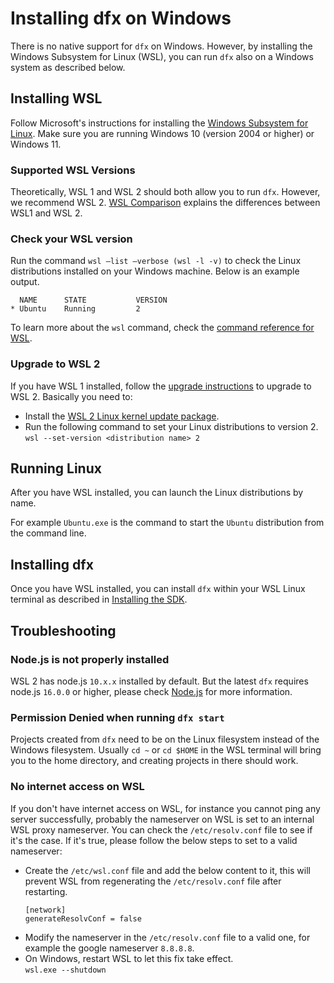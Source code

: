 # Installing dfx on Windows

There is no native support for `dfx` on Windows. However, by installing the Windows Subsystem for Linux (WSL), you can run `dfx` also on a Windows system as described below.

## Installing WSL

Follow Microsoft's instructions for installing the [Windows Subsystem for Linux](https://docs.microsoft.com/en-us/windows/wsl/install). Make sure you are running Windows 10 (version 2004 or higher) or Windows 11.

### Supported WSL Versions

Theoretically, WSL 1 and WSL 2 should both allow you to run `dfx`. However, we recommend WSL 2. [WSL Comparison](https://docs.microsoft.com/en-us/windows/wsl/compare-versions) explains the differences between WSL1 and WSL 2.

### Check your WSL version

Run the command `wsl –list –verbose (wsl -l -v)` to check the Linux distributions installed on your Windows machine. Below is an example output.

```
  NAME      STATE           VERSION
* Ubuntu    Running         2
```

To learn more about the `wsl` command, check the [command reference for WSL](https://docs.microsoft.com/en-us/windows/wsl/basic-commands).


### Upgrade to WSL 2

If you have WSL 1 installed, follow the [upgrade instructions](https://docs.microsoft.com/en-us/windows/wsl/install#upgrade-version-from-wsl-1-to-wsl-2) to upgrade to WSL 2. Basically you need to: 
* Install the [WSL 2 Linux kernel update package](https://docs.microsoft.com/en-us/windows/wsl/install-manual#step-4---download-the-linux-kernel-update-package).
* Run the following command to set your Linux distributions to version 2.  
  `wsl --set-version <distribution name> 2`

## Running Linux

After you have WSL installed, you can launch the Linux distributions by name.

For example `Ubuntu.exe` is the command to start the `Ubuntu` distribution from the command line.

## Installing dfx

Once you have WSL installed, you can install `dfx` within your WSL Linux terminal as described in [Installing the SDK](../developer-docs/build/install-upgrade-remove).

## Troubleshooting

### Node.js is not properly installed
WSL 2 has node.js `10.x.x` installed by default. But the latest `dfx` requires node.js `16.0.0` or higher, please check [Node.js](create_first_dapp#nodejs) for more information.

### Permission Denied when running `dfx start`
Projects created from `dfx` need to be on the Linux filesystem instead of the Windows filesystem. Usually `cd ~` or `cd $HOME` in the WSL terminal will bring you to the home directory, and creating projects in there should work.

### No internet access on WSL
If you don't have internet access on WSL, for instance you cannot ping any server successfully, probably the nameserver on WSL is set to an internal WSL proxy nameserver. You can check the `/etc/resolv.conf` file to see if it's the case. If it's true, please follow the below steps to set to a valid nameserver:
* Create the `/etc/wsl.conf` file and add the below content to it, this will prevent WSL from regenerating the `/etc/resolv.conf` file after restarting.
  ```
  [network]
  generateResolvConf = false
  ```
* Modify the nameserver in the `/etc/resolv.conf` file to a valid one, for example the google nameserver `8.8.8.8`.
* On Windows, restart WSL to let this fix take effect.  
   `wsl.exe --shutdown`
